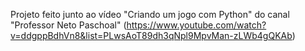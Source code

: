 Projeto feito junto ao vídeo "Criando um jogo com Python" do canal "Professor Neto Paschoal" (https://www.youtube.com/watch?v=ddgppBdhVn8&list=PLwsAoT89dh3qNpl9MpvMan-zLWb4gQKAb)
